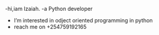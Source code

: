  -hi,iam  Izaiah.
 -a Python developer
- I’m interested in odject oriented programming in python
- reach me on  +254759192165


<!---
Leontrosky/Leontrosky is a ✨ special ✨ repository because its `README.md` (this file) appears on your GitHub profile.
You can click the Preview link to take a look at your changes.
--->
